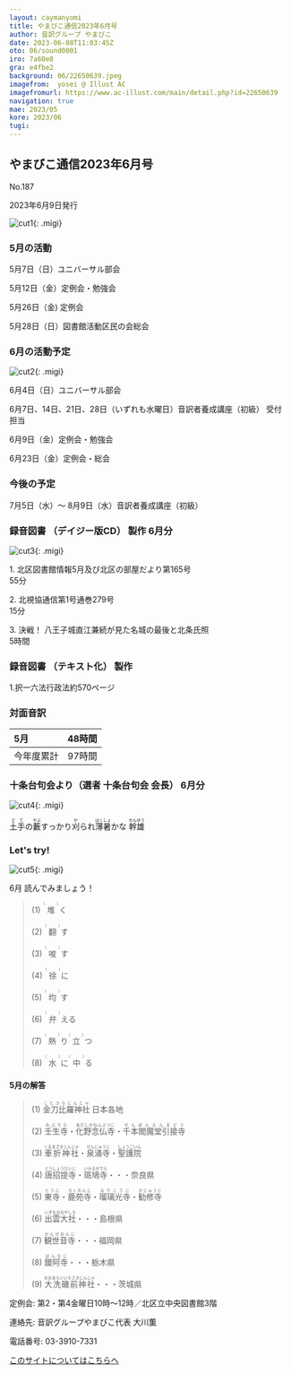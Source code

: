 ```yaml
---
layout: caymanyomi
title: やまびこ通信2023年6月号
author: 音訳グループ やまびこ
date: 2023-06-08T11:03:45Z
oto: 06/sound0001
iro: 7a60e8
gra: e4fbe2
background: 06/22650639.jpeg
imagefrom:  yosei @ Illust AC
imagefromurl: https://www.ac-illust.com/main/detail.php?id=22650639
navigation: true
mae: 2023/05
kore: 2023/06
tugi: 
---
```



## <span data-dur="4.226" data-begin="2.750" id="xmri_0001" markdown="1"> やまびこ通信2023年6月号</span>

<span data-dur="2.600" data-begin="6.976" id="xmri_0002" markdown="1">No.187</span>

<span data-dur="5.029" data-begin="9.576" id="xmri_0003" markdown="1">2023年6月9日発行</span>

![cut1](media/06/cut1.png){: .migi}

### <span data-dur="2.870" data-begin="20.911" id="xmri_0007" markdown="1"> 5月の活動</span>

<span data-dur="1.978" data-begin="23.781" id="xmri_0008" markdown="1">5月7日（日）</span><span data-dur="2.504" data-begin="25.759" id="xmri_0009" markdown="1">ユニバーサル部会</span>

<span data-dur="2.213" data-begin="28.263" id="xmri_000A" markdown="1">5月12日（金）</span><span data-dur="2.986" data-begin="30.476" id="xmri_000B" markdown="1">定例会・勉強会</span>

<span data-dur="2.425" data-begin="33.462" id="xmri_000C" markdown="1">5月26日（金)</span> <span data-dur="2.055" data-begin="35.887" id="xmri_000D" markdown="1">定例会</span>

<span data-dur="2.514" data-begin="37.942" id="xmri_000E" markdown="1">5月28日（日）</span><span data-dur="5.182" data-begin="40.456" id="xmri_000F" markdown="1">図書館活動区民の会総会</span>

### <span data-dur="2.593" data-begin="45.638" id="xmri_0010" markdown="1"> 6月の活動予定</span>

![cut2](media/06/cut2.png){: .migi}

<span data-dur="2.066" data-begin="49.381" id="xmri_0012" markdown="1">6月4日（日）</span><span data-dur="2.504" data-begin="51.447" id="xmri_0013" markdown="1">ユニバーサル部会</span>

<span data-dur="1.514" data-begin="53.951" id="xmri_0014" markdown="1">6月7日、</span><span data-dur="1.211" data-begin="55.465" id="xmri_0015" markdown="1">14日、</span><span data-dur="1.519" data-begin="56.676" id="xmri_0016" markdown="1">21日、</span><span data-dur="1.533" data-begin="58.195" id="xmri_0017" markdown="1">28日</span><span data-dur="1.639" data-begin="59.728" id="xmri_0018" markdown="1">（いずれも水曜日）</span><span data-dur="4.666" data-begin="61.367" id="xmri_0019" markdown="1">音訳者養成講座<span class="infty_silent">（</span>初級<span class="infty_silent">）</span> 受付 担当</span>

<span data-dur="2.177" data-begin="66.033" id="xmri_001A" markdown="1">6月9日（金）</span><span data-dur="2.986" data-begin="68.210" id="xmri_001B" markdown="1">定例会・勉強会</span>

<span data-dur="2.557" data-begin="71.196" id="xmri_001C" markdown="1">6月23日（金）</span><span data-dur="4.177" data-begin="73.753" id="xmri_001D" markdown="1">定例会・総会</span>

### <span data-dur="2.629" data-begin="77.930" id="xmri_001E" markdown="1"> 今後の予定</span>

<span data-dur="4.274" data-begin="80.559" id="xmri_001F" markdown="1">7月5日（水）～ 8月9日（水）</span><span data-dur="4.692" data-begin="84.833" id="xmri_0020" markdown="1">音訳者養成講座<span class="infty_silent">（</span>初級）</span>

### <span data-dur="5.646" data-begin="89.525" id="xmri_0021" markdown="1"> 録音図書<span class="infty_silent"> （</span>デイジー版CD<span class="infty_silent">） </span>製作 6月分</span>

![cut3](media/06/cut3.png){: .migi}

<span data-dur=".815" data-begin="99.340" id="xmri_0024" markdown="1">1.</span> <span data-dur="5.396" data-begin="100.155" id="xmri_0025" markdown="1">北区図書館情報5月及び北区の部屋だより第165号</span>  
<span data-dur="1.846" data-begin="105.551" id="xmri_0026" markdown="1">55分</span>

<span data-dur=".704" data-begin="107.397" id="xmri_0027" markdown="1">2.</span> <span data-dur="4.323" data-begin="108.101" id="xmri_0028" markdown="1">北視協通信第1号通巻279号</span>  
<span data-dur="1.654" data-begin="112.424" id="xmri_0029" markdown="1">15分</span>

<span data-dur=".871" data-begin="114.078" id="xmri_002A" markdown="1">3.</span> <span data-dur="2.127" data-begin="114.949" id="xmri_002B" markdown="1">決戦<span class="infty_silent">！</span> 八王子城</span><span data-dur="4.313" data-begin="117.076" id="xmri_002C" markdown="1">直江兼続が見た名城の最後と北条氏照</span>  
<span data-dur="3.349" data-begin="121.389" id="xmri_002D" markdown="1">5時間</span>

### <span data-dur="4.239" data-begin="124.738" id="xmri_002E" markdown="1"> 録音図書<span class="infty_silent"> （</span>テキスト化<span class="infty_silent">） </span>製作</span>

<span data-dur=".816" data-begin="128.977" id="xmri_002F" markdown="1">1.</span><span data-dur="6.402" data-begin="129.793" id="xmri_0030" markdown="1">択一六法行政法約570ページ</span>

### <span data-dur="2.666" data-begin="136.195" id="xmri_0031" markdown="1"> 対面音訳</span>

<span data-dur="1.047" data-begin="138.861" id="xmri_0032" markdown="1">5月</span>|<span data-dur="2.505" data-begin="139.908" id="xmri_0033" markdown="1">48時間</span>
|:---|---:|
<span data-dur="1.591" data-begin="142.413" id="xmri_0034" markdown="1">今年度累計</span>|<span data-dur="3.903" data-begin="144.004" id="xmri_0035" markdown="1">97時間</span>

### <span data-dur="1.791" data-begin="147.907" id="xmri_0036" markdown="1"> 十条台句会より</span><span data-dur="3.039" data-begin="149.698" id="xmri_0037" markdown="1">（選者 十条台句会 会長）</span> <span data-dur="1.800" data-begin="152.737" id="xmri_0038" markdown="1">6月分</span>

![cut4](media/06/cut4.png){: .migi}

<span data-dur="7.762" data-begin="155.687" id="xmri_003A" markdown="1"><ruby>土手<rp>(</rp><rt>どて</rt><rp>)</rp></ruby>の<ruby>藪<rp>(</rp><rt>やぶ</rt><rp>)</rp></ruby>すっかり<ruby>刈<rp>(</rp><rt>か</rt><rp>)</rp></ruby>られ<ruby>薄暑<rp>(</rp><rt>はくしょ</rt><rp>)</rp></ruby>かな
<span class="haigo" data-dur="3.272" data-begin="163.449" id="xmri_003B" markdown="1"><ruby>幹雄<rp>(</rp><rt>かんゆう</rt><rp>)</rp></ruby></span>

### <span data-dur=".500" data-begin="166.721" id="xmri_003C" markdown="1"></span> <span data-dur="2.340" data-begin="167.221" id="xmri_003D" markdown="1">Let&apos;s try!</span>

![cut5](media/06/cut5.png){: .migi}

<span data-dur="4.272" data-begin="171.411" id="xmri_003F" markdown="1">6月 読んでみましょう！</span>

<blockquote markdown="1">

<span class="infty_silent">(1) <ruby>堆<rp>(</rp><rt>（　　　）</rt><rp>)</rp></ruby>く</span>

<span class="infty_silent">(2) <ruby>翻<rp>(</rp><rt>（　　　）</rt><rp>)</rp></ruby>す</span>

<span class="infty_silent">(3) <ruby>唆<rp>(</rp><rt>（　　　）</rt><rp>)</rp></ruby>す</span>

<span class="infty_silent">(4) <ruby>徐<rp>(</rp><rt>（　　　）</rt><rp>)</rp></ruby>に</span>

<span class="infty_silent">(5) <ruby>均<rp>(</rp><rt>（　　　）</rt><rp>)</rp></ruby>す</span>

<span class="infty_silent">(6) <ruby>弁<rp>(</rp><rt>（　　　）</rt><rp>)</rp></ruby>える</span>

<span class="infty_silent">(7) <ruby>熱<rp>(</rp><rt>（　　　）</rt><rp>)</rp></ruby>り<ruby>立<rp>(</rp><rt>（　　　）</rt><rp>)</rp></ruby>つ</span>

<span class="infty_silent">(8) <ruby>水<rp>(</rp><rt>（　　　）</rt><rp>)</rp></ruby>に<ruby>中<rp>(</rp><rt>（　　　）</rt><rp>)</rp></ruby>る</span>

</blockquote>

#### <span data-dur="2.843" data-begin="180.208" id="xmri_0041" markdown="1"> 5月の解答</span>

<blockquote markdown="1">

<span data-dur="1.177" data-begin="183.051" id="xmri_0042" markdown="1">(1)</span> <span data-dur="2.950" data-begin="184.228" id="xmri_0043" markdown="1"><ruby>金刀比羅神社<rp>(</rp><rt>ことひらじんじゃ</rt><rp>)</rp></ruby> 日本各地</span>

<span data-dur="1.017" data-begin="187.178" id="xmri_0044" markdown="1">(2)</span> <span data-dur="4.577" data-begin="188.195" id="xmri_0045" markdown="1"><ruby>壬生寺<rp>(</rp><rt>みぶでら</rt><rp>)</rp></ruby>・<ruby>化野念仏寺<rp>(</rp><rt>あだしのねんぶつじ</rt><rp>)</rp></ruby>・<ruby>千本閻魔堂引接寺<rp>(</rp><rt>せんぼんえんまどう</rt><rp>)</rp></ruby></span>

<span data-dur="1.144" data-begin="192.772" id="xmri_0046" markdown="1">(3)</span> <span data-dur="3.740" data-begin="193.916" id="xmri_0047" markdown="1"><ruby>車折神社<rp>(</rp><rt>くるまざきじんじゃ</rt><rp>)</rp></ruby>・<ruby>泉涌寺<rp>(</rp><rt>せんにゅうじ</rt><rp>)</rp></ruby>・<ruby>聖護院<rp>(</rp><rt>しょうごいん</rt><rp>)</rp></ruby></span>

<span data-dur="1.119" data-begin="197.656" id="xmri_0048" markdown="1">(4)</span> <span data-dur="3.411" data-begin="198.775" id="xmri_0049" markdown="1"><ruby>唐招提寺<rp>(</rp><rt>とうしょうだいじ</rt><rp>)</rp></ruby>・<ruby>斑鳩寺<rp>(</rp><rt>いかるがでら</rt><rp>)</rp></ruby>・・・奈良県</span>

<span data-dur="1.046" data-begin="202.186" id="xmri_004A" markdown="1">(5)</span> <span data-dur="3.814" data-begin="203.232" id="xmri_004B" markdown="1"><ruby>東寺<rp>(</rp><rt>とうじ</rt><rp>)</rp></ruby>・<ruby>鹿苑寺<rp>(</rp><rt>ろくおんじ</rt><rp>)</rp></ruby>・<ruby>瑠璃光寺<rp>(</rp><rt>るりこうじ</rt><rp>)</rp></ruby>・<ruby>勧修寺<rp>(</rp><rt>かじゅうじ</rt><rp>)</rp></ruby></span>

<span data-dur="1.177" data-begin="207.046" id="xmri_004C" markdown="1">(6)</span> <span data-dur="2.894" data-begin="208.223" id="xmri_004D" markdown="1"><ruby>出雲大社<rp>(</rp><rt>いずもおおやしろ</rt><rp>)</rp></ruby>・・・島根県</span>

<span data-dur="1.171" data-begin="211.117" id="xmri_004E" markdown="1">(7)</span> <span data-dur="2.691" data-begin="212.288" id="xmri_004F" markdown="1"><ruby>観世音寺<rp>(</rp><rt>かんぜおんじ</rt><rp>)</rp></ruby>・・・福岡県</span>

<span data-dur="1.211" data-begin="214.979" id="xmri_0050" markdown="1">(8)</span> <span data-dur="2.413" data-begin="216.190" id="xmri_0051" markdown="1"><ruby>鑁阿寺<rp>(</rp><rt>ばんなじ</rt><rp>)</rp></ruby>・・・栃木県</span>

<span data-dur="1.197" data-begin="218.603" id="xmri_0052" markdown="1">(9)</span> <span data-dur="3.336" data-begin="219.800" id="xmri_0053" markdown="1"><ruby>大洗磯前神社<rp>(</rp><rt>おおあらいいそさきじんじゃ</rt><rp>)</rp></ruby>・・・茨城県</span>

</blockquote>

<span data-dur="1.205" data-begin="223.136" id="xmri_0054" markdown="1">定例会:</span> <span data-dur="3.237" data-begin="224.341" id="xmri_0055" markdown="1">第2・第4金曜日10時～12時</span><span data-dur="3.047" data-begin="227.578" id="xmri_0056" markdown="1">／北区立中央図書館3階</span>

<span data-dur="1.319" data-begin="230.625" id="xmri_0057" markdown="1">連絡先:</span> <span data-dur="3.965" data-begin="231.944" id="xmri_0058" markdown="1">音訳グループやまびこ代表 大川薫</span>

<span data-dur="1.409" data-begin="235.909" id="xmri_0059" markdown="1">電話番号:</span> <span data-dur="4.305" data-begin="237.318" id="xmri_005A" markdown="1">03-3910-7331</span>

<a href="mailto:ymbk2016ml@gmail.com?Subject=やまびこウェブサイトについて" data-dur="5.230" data-begin="241.623" id="xmri_005B" markdown="1">このサイトについてはこちらへ</a>


